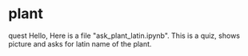 # plant
quest
Hello,
Here is a file "ask_plant_latin.ipynb". This is a quiz, shows picture and asks for latin name of the plant.
